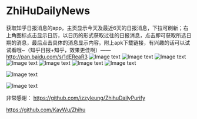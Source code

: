 # ZhiHuDailyNews
获取知乎日报消息的app，主页显示今天及最近6天的日报消息，下拉可刷新；右上角图标点击显示日历，以日历的形式获取过往的日报消息，点击即可获取所选日期的消息，最后点击具体的消息显示内容。附上apk下载链接，有兴趣的话可以试试看哦~（知乎日报+知乎，效果更佳啊）—— http://pan.baidu.com/s/1dEReaR3 
![Image text](https://github.com/kiritozzl/ZhihuNews/blob/master/images/Screenshot_2016-07-29-13-30-09_app.coolwhether.co.png)
![Image text](https://github.com/kiritozzl/ZhihuNews/blob/master/images/Screenshot_2016-07-29-13-30-18_app.coolwhether.co.png)
![Image text](https://github.com/kiritozzl/ZhihuNews/blob/master/images/Screenshot_2016-07-29-13-30-28_app.coolwhether.co.png)
![Image text](https://github.com/kiritozzl/ZhihuNews/blob/master/images/Screenshot_2016-07-29-13-30-36_app.coolwhether.co.png)
![Image text](https://github.com/kiritozzl/ZhihuNews/blob/master/images/Screenshot_2016-07-29-13-30-50_app.coolwhether.co.png)
![Image text](https://github.com/kiritozzl/ZhihuNews/blob/master/images/Screenshot_2016-07-30-08-42-21_app.coolwhether.co.png)
![Image text](https://github.com/kiritozzl/ZhihuNews/blob/master/images/device-2016-09-24-162440.png)


![Image text](https://github.com/kiritozzl/ZhihuNews/blob/master/images/device-2016-09-24-162532.png)


![Image text](https://github.com/kiritozzl/ZhihuNews/blob/master/images/device-2016-09-24-162546.png)


非常感谢：
https://github.com/izzyleung/ZhihuDailyPurify


https://github.com/KayWu/Zhihu
